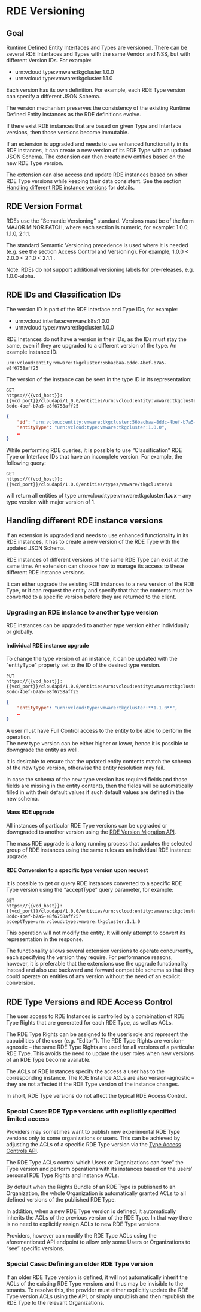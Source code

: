 # RDE Versioning

## Goal

Runtime Defined Entity Interfaces and Types are versioned. There can be
several RDE Interfaces and Types with the same Vendor and NSS, but with
different Version IDs. For example:
- urn:vcloud:type:vmware:tkgcluster:1.0.0
- urn:vcloud:type:vmware:tkgcluster:1.1.0

Each version has its own definition. For example, each RDE Type version
can specify a different JSON Schema.

The version mechanism preserves the consistency of the existing Runtime
Defined Entity instances as the RDE definitions evolve.

If there exist RDE instances that are based on given Type and Interface
versions, then those versions become immutable.  

If an extension is upgraded and needs to use enhanced functionality in
its RDE instances, it can create a new version of its RDE Type with an
updated JSON Schema. The extension can then create new entities based on
the new RDE Type version.

The extension can also access and update RDE instances based on other RDE Type versions while keeping their data consistent. See the section [Handling different RDE instance versions](#Handling-different-RDE-instance-versions) for details.

## RDE Version Format

RDEs use the “Semantic Versioning” standard. Versions must be of the form
MAJOR.MINOR.PATCH, where each section is numeric, for example: 1.0.0,
1.1.0, 2.1.1.

The standard Semantic Versioning precedence is used where it is needed
(e.g. see the section Access Control and Versioning). For example, 1.0.0
\< 2.0.0 \< 2.1.0 \< 2.1.1 .

  
Note: RDEs do not support additional versioning labels for pre-releases,
e.g. 1.0.0-alpha.

## RDE IDs and Classification IDs

The version ID is part of the RDE Interface and Type IDs, for example:
- urn:vcloud:interface:vmware:k8s:1.0.0
- urn:vcloud:type:vmware:tkgcluster:1.0.0

RDE Instances do not have a version in their IDs, as the IDs must stay
the same, even if they are upgraded to a different version of the type.
An example instance ID:
```
urn:vcloud:entity:vmware:tkgcluster:56bacbaa-8ddc-4bef-b7a5-e8f6758aff25
```

The version of the instance can be seen in the type ID in its
representation:

```  
GET
https://{{vcd_host}}:{{vcd_port}}/cloudapi/1.0.0/entities/urn:vcloud:entity:vmware:tkgcluster:56bacbaa-8ddc-4bef-b7a5-e8f6758aff25
```
```json
{
    "id": "urn:vcloud:entity:vmware:tkgcluster:56bacbaa-8ddc-4bef-b7a5-e8f6758aff25",
    "entityType": "urn:vcloud:type:vmware:tkgcluster:1.0.0",
    …
}
```

While performing RDE queries, it is possible to use “Classification” RDE
Type or Interface IDs that have an incomplete version. For example, the
following query:  

```
GET
https://{{vcd_host}}:{{vcd_port}}/cloudapi/1.0.0/entities/types/vmware/tkgcluster/1
```
  
will return all entities of type
urn:vcloud:type:vmware:tkgcluster:**1.x.x** – any type version with
major version of 1.

## Handling different RDE instance versions

If an extension is upgraded and needs to use enhanced functionality in
its RDE instances, it has to create a new version of the RDE Type with
the updated JSON Schema.

RDE instances of different versions of the same RDE Type can exist at
the same time. An extension can choose how to manage its access to these
different RDE instance versions.

It can either upgrade the existing RDE instances to a new version of the
RDE Type, or it can request the entity and specify that that the
contents must be converted to a specific version before they are
returned to the client.

### Upgrading an RDE instance to another type version

RDE instances can be upgraded to another type version either
individually or globally.

#### Individual RDE instance upgrade

To change the type version of an instance, it can be updated with the
"entityType" property set to the ID of the desired type version.

```
PUT
https://{{vcd_host}}:{{vcd_port}}/cloudapi/1.0.0/entities/urn:vcloud:entity:vmware:tkgcluster:56bacbaa-8ddc-4bef-b7a5-e8f6758aff25
```

```json
{
    "entityType": "urn:vcloud:type:vmware:tkgcluster:**1.1.0**",
    …
}
```

A user must have Full Control access to the entity to be able to perform
the operation.  
The new type version can be either higher or lower, hence it is possible
to downgrade the entity as well.  

It is desirable to ensure that the updated entity contents match the
schema of the new type version, otherwise the entity resolution may
fail.  
  
In case the schema of the new type version has required fields and those
fields are missing in the entity contents, then the fields will be
automatically filled in with their default values if such default values
are defined in the new schema.

#### Mass RDE upgrade

All instances of particular RDE Type versions can be upgraded or
downgraded to another version using the [RDE Version Migration API](https://developer.vmware.com/apis/vmware-cloud-director/v38.1/cloudapi/1.0.0/entityTypes/typeId/migrateEntities/post/).

The mass RDE upgrade is a long running process that updates the selected
group of RDE instances using the same rules as an individual RDE
instance upgrade.  

#### RDE Conversion to a specific type version upon request

It is possible to get or query RDE instances converted to a specific RDE
Type version using the “acceptType” query parameter, for example:

```
GET
https://{{vcd_host}}:{{vcd_port}}/cloudapi/1.0.0/entities/urn:vcloud:entity:vmware:tkgcluster:56bacbaa-8ddc-4bef-b7a5-e8f6758aff25?acceptType=urn:vcloud:type:vmware:tkgcluster:1.1.0
```

This operation will not modify the entity. It will only attempt to
convert its representation in the response.

The functionality allows several extension versions to operate
concurrently, each specifying the version they require. For performance
reasons, however, it is preferable that the extensions use the upgrade
functionality instead and also use backward and forward compatible
schema so that they could operate on entities of any version without the
need of an explicit conversion.

## RDE Type Versions and RDE Access Control

The user access to RDE Instances is controlled by a combination of RDE
Type Rights that are generated for each RDE Type, as well as ACLs.

  
The RDE Type Rights can be assigned to the user’s role and represent the
capabilities of the user (e.g. “Editor”). The RDE Type Rights are
version-agnostic – the same RDE Type Rights are used for all versions of
a particular RDE Type. This avoids the need to update the user roles
when new versions of an RDE Type become available.

The ACLs of RDE Instances specify the access a user has to the
corresponding instance. The RDE Instance ACLs are also version-agnostic
– they are not affected if the RDE Type version of the instance changes.

In short, RDE Type versions do not affect the typical RDE Access
Control.  

### Special Case: RDE Type versions with explicitly specified limited access

Providers may sometimes want to publish new experimental RDE Type
versions only to some organizations or users. This can be achieved by
adjusting the ACLs of a specific RDE Type version via the [Type Access
Controls API](https://developer.vmware.com/apis/vmware-cloud-director/v38.1/type-access-controls/).

The RDE Type ACLs control which Users or Organizations can “see” the
Type version and perform operations with its instances based on the
users’ personal RDE Type Rights and instance ACLs.

By default when the Rights Bundle of an RDE Type is published to an
Organization, the whole Organization is automatically granted ACLs to
all defined versions of the published RDE Type.

In addition, when a new RDE Type version is defined, it automatically
inherits the ACLs of the previous version of the RDE Type. In that way
there is no need to explicitly assign ACLs to new RDE Type versions.

Providers, however can modify the RDE Type ACLs using the aforementioned
API endpoint to allow only some Users or Organizations to “see” specific
versions.

### Special Case: Defining an older RDE Type version

If an older RDE Type version is defined, it will not automatically
inherit the ACLs of the existing RDE Type versions and thus may be
invisible to the tenants. To resolve this, the provider must either
explicitly update the RDE Type version ACLs using the API, or simply
unpublish and then republish the RDE Type to the relevant Organizations.

  
